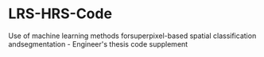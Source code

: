 # LRS-HRS-Code
Use of machine learning methods forsuperpixel-based spatial classification andsegmentation - Engineer's thesis code supplement
